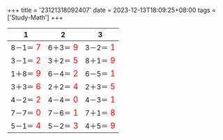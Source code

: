 +++ 
title = '23121318092407' 
date = 2023-12-13T18:09:25+08:00 
tags = ['Study-Math'] 
+++ 

1 | 2 | 3 
-- | -- | -- 
8－1＝<font color=red size=4> 7</font> | 6＋3＝<font color=red size=4> 9</font> | 3－2＝<font color=red size=4> 1</font> 
3－1＝<font color=red size=4> 2</font> | 3＋2＝<font color=red size=4> 5</font> | 8＋1＝<font color=red size=4> 9</font> 
1＋8＝<font color=red size=4> 9</font> | 6－4＝<font color=red size=4> 2</font> | 6－5＝<font color=red size=4> 1</font> 
3＋3＝<font color=red size=4> 6</font> | 2＋2＝<font color=red size=4> 4</font> | 2＋3＝<font color=red size=4> 5</font> 
4－2＝<font color=red size=4> 2</font> | 4－4＝<font color=red size=4> 0</font> | 4－3＝<font color=red size=4> 1</font> 
7－7＝<font color=red size=4> 0</font> | 7－6＝<font color=red size=4> 1</font> | 7＋1＝<font color=red size=4> 8</font> 
5－1＝<font color=red size=4> 4</font> | 5－2＝<font color=red size=4> 3</font> | 4＋5＝<font color=red size=4> 9</font> 

